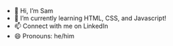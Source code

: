 - 👋 Hi, I’m Sam
- 🌱 I’m currently learning HTML, CSS, and Javascript!
- 📫 Connect with me on LinkedIn
- 😄 Pronouns: he/him
